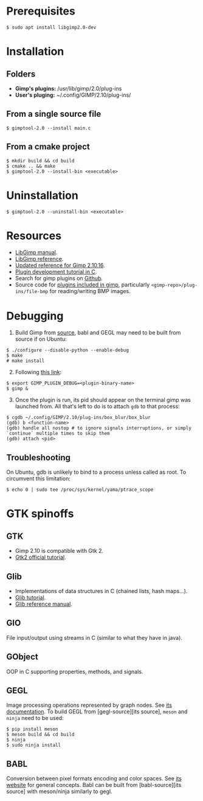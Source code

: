 # Prerequisites
```console
$ sudo apt install libgimp2.0-dev
```


# Installation
## Folders
- **Gimp's plugins:** /usr/lib/gimp/2.0/plug-ins
- **User's pluging:** ~/.config/GIMP/2.10/plug-ins/

## From a single source file
```console
$ gimptool-2.0 --install main.c
```

## From a cmake project
```console
$ mkdir build && cd build
$ cmake .. && make
$ gimptool-2.0 --install-bin <executable>
```


# Uninstallation
```console
$ gimptool-2.0 --uninstall-bin <executable>
```

# Resources
- [LibGimp manual][1].
- [LibGimp reference][2].
- [Updated reference for Gimp 2.10.16][gimp-2.10.16-api].
- [Plugin development tutorial in C][3].
- Search for gimp plugins on [Github][4].
- Source code for [plugins included in gimp][gimp-plugins], particularly `<gimp-repo>/plug-ins/file-bmp` for reading/writing BMP images.

[1]: https://developer.gimp.org/api/2.0/
[2]: https://developer.gimp.org/api/2.0/libgimp/libgimp-index.html
[3]: https://developer.gimp.org/plug-ins.html
[4]: https://github.com/search?l=C&q=gimp+plugin&type=Repositories
[gimp-plugins]: https://gitlab.gnome.org/GNOME/gimp/-/tree/gimp-2-10/plug-ins
[gimp-2.10.16-api]: https://www.manpagez.com/html/libgimp/libgimp-2.10.16/


# Debugging
1. Build Gimp from [source][gimp-source], babl and GEGL may need to be built from source if on Ubuntu:
```console
$ ./configure --disable-python --enable-debug
$ make
# make install
```

2. Following [this link][gimp-plugin-debug]:

```console
$ export GIMP_PLUGIN_DEBUG=<plugin-binary-name>
$ gimp &
```

3. Once the plugin is run, its pid should appear on the terminal gimp was launched from. All that's left to do is to attach `gdb` to that process:

```console
$ cgdb ~/.config/GIMP/2.10/plug-ins/box_blur/box_blur
(gdb) b <function-name>
(gdb) handle all nostop # to ignore signals interruptions, or simply `continue` multiple times to skip them
(gdb) attach <pid>
```

[gimp-source]: https://www.gimp.org/source/#gimp-source-code
[gimp-plugin-debug]: https://gitlab.gnome.org/GNOME/gimp/-/blob/master/devel-docs/debug-plug-ins.txt

## Troubleshooting
On Ubuntu, gdb is unlikely to bind to a process unless called as root. To circumvent this limitation:

```console
$ echo 0 | sudo tee /proc/sys/kernel/yama/ptrace_scope
```


# GTK spinoffs
## GTK
- Gimp 2.10 is compatible with Gtk 2.
- [Gtk2 official tutorial][gtk-tutorial].

[gtk-tutorial]: https://developer.gnome.org/gtk-tutorial/stable/book1.html

## Glib
- Implementations of data structures in C (chained lists, hash maps...).
- [Glib tutorial][6].
- [Glib reference manual][7].

[6]: https://developer.ibm.com/tutorials/l-glib/
[7]: https://developer.gnome.org/glib/stable/

## GIO
File input/output using streams in C (similar to what they have in java).

## GObject
OOP in C supporting properties, methods, and signals.

## GEGL
Image processing operations represented by graph nodes.
See [its documentation][gegl-api]. To build GEGL from [gegl-source][its source], `meson` and `ninja` need to be used:

```console
$ pip install meson
$ meson build && cd build
$ ninja
$ sudo ninja install
```

[gegl-api]: http://getfr.org/pub/dragonfly-release/usr-local-share/doc/gegl/api.html
[gegl-source]: https://download.gimp.org/pub/gegl/

## BABL
Conversion between pixel formats encoding and color spaces. See [its website][babl-api] for general concepts.
Babl can be built from [babl-source][its source] with meson/ninja similarly to gegl.

[babl-api]: https://gegl.org/babl/
[babl-source]: https://download.gimp.org/pub/babl/
